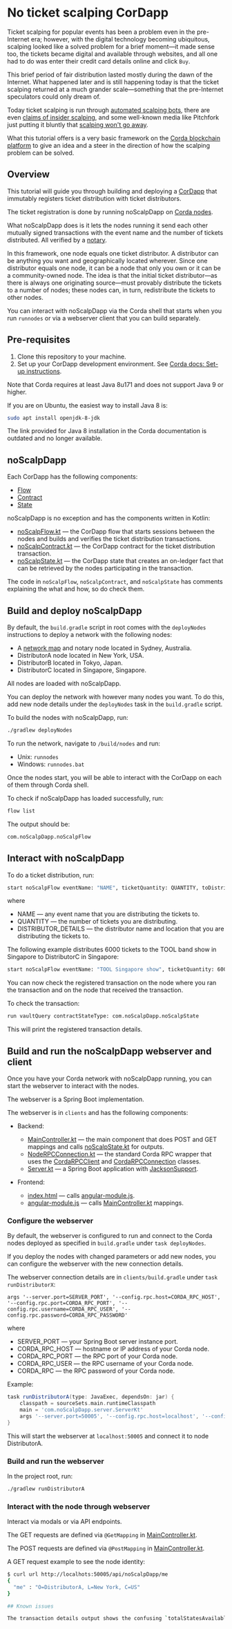# No ticket scalping CorDapp

Ticket scalping for popular events has been a problem even in the pre-Internet era; however, with the digital technology becoming ubiquitous, scalping looked like a solved problem for a brief moment—it made sense too, the tickets became digital and available through websites, and all one had to do was enter their credit card details online and click `Buy`.

This brief period of fair distribution lasted mostly during the dawn of the Internet. What happened later and is still happening today is that the ticket scalping returned at a much grander scale—something that the pre-Internet speculators could only dream of.

Today ticket scalping is run through [automated scalping bots](https://en.wikipedia.org/wiki/Ticket_resale#Automated_scalping_bots), there are even [claims of insider scalping](https://www.rollingstone.com/music/music-news/ticketmaster-cheating-scalpers-726353/), and some well-known media like Pitchfork just putting it bluntly that [scalping won't go away](https://pitchfork.com/thepitch/why-ticket-scalping-wont-go-away/).

What this tutorial offers is a very basic framework on the [Corda blockchain platform](https://docs.dev.chainstack.com/blockchains/corda) to give an idea and a steer in the direction of how the scalping problem can be solved.

## Overview

This tutorial will guide you through building and deploying a [CorDapp](https://docs.dev.chainstack.com/blockchains/corda#cordapp) that immutably registers ticket distribution with ticket distributors.

The ticket registration is done by running noScalpDapp on [Corda nodes](https://docs.dev.chainstack.com/blockchains/corda#node).

What noScalpDapp does is it lets the nodes running it send each other mutually signed transactions with the event name and the number of tickets distributed. All verified by a [notary](https://docs.dev.chainstack.com/blockchains/corda#notary-service).

In this framework, one node equals one ticket distributor. A distributor can be anything you want and geographically located wherever. Since one distributor equals one node, it can be a node that only you own or it can be a community-owned node. The idea is that the initial ticket distributor—as there is always one originating source—must provably distribute the tickets to a number of nodes; these nodes can, in turn, redistribute the tickets to other nodes.

You can interact with noScalpDapp via the Corda shell that starts when you run `runnodes` or via a webserver client that you can build separately.

## Pre-requisites

1. Clone this repository to your machine.
1. Set up your CorDapp development environment. See [Corda docs: Set-up instructions](https://docs.corda.net/getting-set-up.html#set-up-instructions).

Note that Corda requires at least Java 8u171 and does not support Java 9 or higher.

If you are on Ubuntu, the easiest way to install Java 8 is:

``` sh
sudo apt install openjdk-8-jdk
```

The link provided for Java 8 installation in the Corda documentation is outdated and no longer available.

## noScalpDapp

Each CorDapp has the following components:

* [Flow](https://docs.dev.chainstack.com/blockchains/corda#flows)
* [Contract](https://docs.dev.chainstack.com/blockchains/corda#contracts)
* [State](https://docs.dev.chainstack.com/blockchains/corda#states)

noScalpDapp is no exception and has the components written in Kotlin:

* [noScalpFlow.kt](https://github.com/akegaviar/no-ticket-scalping-cordapp/blob/master/noScalpDapp/src/main/kotlin/com/noScalpDapp/noScalpFlow.kt) — the CorDapp flow that starts sessions between the nodes and builds and verifies the ticket distribution transactions.
* [noScalpContract.kt](https://github.com/akegaviar/no-ticket-scalping-cordapp/blob/master/noScalpDapp/src/main/kotlin/com/noScalpDapp/noScalpContract.kt) — the CorDapp contract for the ticket distribution transaction.
* [noScalpState.kt](https://github.com/akegaviar/no-ticket-scalping-cordapp/blob/master/noScalpDapp/src/main/kotlin/com/noScalpDapp/noScalpState.kt) — the CorDapp state that creates an on-ledger fact that can be retrieved by the nodes participating in the transaction.

The code in `noScalpFlow`, `noScalpContract`, and `noScalpState` has comments explaining the what and how, so do check them.

## Build and deploy noScalpDapp

By default, the `build.gradle` script in root comes with the `deployNodes` instructions to deploy a network with the following nodes:

* A [network map](https://docs.dev.chainstack.com/blockchains/corda#network-map-service) and notary node located in Sydney, Australia.
* DistributorA node located in New York, USA.
* DistributorB located in Tokyo, Japan.
* DistributorC located in Singapore, Singapore.

All nodes are loaded with noScalpDapp.

You can deploy the network with however many nodes you want. To do this, add new node details under the `deployNodes` task in the `build.gradle` script.

To build the nodes with noScalpDapp, run:

``` sh
./gradlew deployNodes
```

To run the network, navigate to `/build/nodes` and run:

* Unix: `runnodes`
* Windows: `runnodes.bat`

Once the nodes start, you will be able to interact with the CorDapp on each of them through Corda shell.

To check if noScalpDapp has loaded successfully, run:

``` sh
flow list
```

The output should be:

``` sh
com.noScalpDapp.noScalpFlow
```

## Interact with noScalpDapp

To do a ticket distribution, run:

``` sh
start noScalpFlow eventName: "NAME", ticketQuantity: QUANTITY, toDistributor: "DISTRIBUTOR_DETAILS"
```

where

* NAME — any event name that you are distributing the tickets to.
* QUANTITY — the number of tickets you are distributing.
* DISTRIBUTOR_DETAILS — the distributor name and location that you are distributing the tickets to.

The following example distributes 6000 tickets to the TOOL band show in Singapore to DistributorC in Singapore:

``` sh
start noScalpFlow eventName: "TOOL Singapore show", ticketQuantity: 6000, toDistributor: "O=DistributorC,L=Singapore,C=SG"
```

You can now check the registered transaction on the node where you ran the transaction and on the node that received the transaction.

To check the transaction:

``` sh
run vaultQuery contractStateType: com.noScalpDapp.noScalpState
```

This will print the registered transaction details.

## Build and run the noScalpDapp webserver and client

Once you have your Corda network with noScalpDapp running, you can start the webserver to interact with the nodes.

The webserver is a Spring Boot implementation.

The webserver is in `clients` and has the following components:

* Backend:
  * [MainController.kt](https://github.com/akegaviar/no-ticket-scalping-cordapp/blob/master/clients/src/main/kotlin/com/noScalpDapp/server/MainController.kt) — the main component that does POST and GET mappings and calls [noScalpState.kt](https://github.com/akegaviar/no-ticket-scalping-cordapp/blob/master/noScalpDapp/src/main/kotlin/com/noScalpDapp/noScalpState.kt) for outputs.
  * [NodeRPCConnection.kt](https://github.com/akegaviar/no-ticket-scalping-cordapp/blob/master/clients/src/main/kotlin/com/noScalpDapp/server/NodeRPCConnection.kt) — the standard Corda RPC wrapper that uses the [CordaRPCClient](https://docs.corda.net/api/javadoc/net/corda/client/rpc/CordaRPCClient.html) and [CordaRPCConnection](https://docs.corda.net/api/javadoc/net/corda/client/rpc/CordaRPCConnection.html) classes.
  * [Server.kt](https://github.com/akegaviar/no-ticket-scalping-cordapp/blob/master/clients/src/main/kotlin/com/noScalpDapp/server/Server.kt) — a Spring Boot application with [JacksonSupport](https://docs.corda.net/api/kotlin/corda/net.corda.client.jackson/-jackson-support/index.html).

* Frontend:
  * [index.html](https://github.com/akegaviar/no-ticket-scalping-cordapp/blob/master/clients/src/main/resources/public/index.html) — calls [angular-module.js](https://github.com/akegaviar/no-ticket-scalping-cordapp/blob/master/clients/src/main/resources/public/js/angular-module.js).
  * [angular-module.js](https://github.com/akegaviar/no-ticket-scalping-cordapp/blob/master/clients/src/main/resources/public/js/angular-module.js) — calls [MainController.kt](https://github.com/akegaviar/no-ticket-scalping-cordapp/blob/master/clients/src/main/kotlin/com/noScalpDapp/server/MainController.kt) mappings.

### Configure the webserver

By default, the webserver is configured to run and connect to the Corda nodes deployed as specified in `build.gradle` under `task deployNodes`.

If you deploy the nodes with changed parameters or add new nodes, you can configure the webserver with the new connection details.

The webserver connection details are in `clients/build.gradle` under `task runDistributorX`:

`args '--server.port=SERVER_PORT', '--config.rpc.host=CORDA_RPC_HOST', '--config.rpc.port=CORDA_RPC_PORT', '--config.rpc.username=CORDA_RPC_USER', '--config.rpc.password=CORDA_RPC_PASSWORD'`

where

* SERVER_PORT — your Spring Boot server instance port.
* CORDA_RPC_HOST — hostname or IP address of your Corda node.
* CORDA_RPC_PORT — the RPC port of your Corda node.
* CORDA_RPC_USER — the RPC username of your Corda node.
* CORDA_RPC — the RPC password of your Corda node.

Example:

``` gradle
task runDistributorA(type: JavaExec, dependsOn: jar) {
    classpath = sourceSets.main.runtimeClasspath
    main = 'com.noScalpDapp.server.ServerKt'
    args '--server.port=50005', '--config.rpc.host=localhost', '--config.rpc.port=10006', '--config.rpc.username=user1', '--config.rpc.password=test'
}
```

This will start the webserver at `localhost:50005` and connect it to node DistributorA.

### Build and run the webserver

In the project root, run:

``` sh
./gradlew runDistributorA
```

### Interact with the node through webserver

Interact via modals or via API endpoints.

The GET requests are defined via `@GetMapping` in [MainController.kt](https://raw.githubusercontent.com/akegaviar/no-ticket-scalping-cordapp/master/clients/src/main/kotlin/com/noScalpDapp/server/MainController.kt).

The POST requests are defined via `@PostMapping` in [MainController.kt](https://raw.githubusercontent.com/akegaviar/no-ticket-scalping-cordapp/master/clients/src/main/kotlin/com/noScalpDapp/server/MainController.kt).

A GET request example to see the node identity:

``` sh
$ curl url http://localhots:50005/api/noScalpDapp/me
{
  "me" : "O=DistributorA, L=New York, C=US"
}

## Known issues

The transaction details output shows the confusing `totalStatesAvailable: -1`. This is a [known Corda issue](https://r3-cev.atlassian.net/browse/CORDA-2601).
